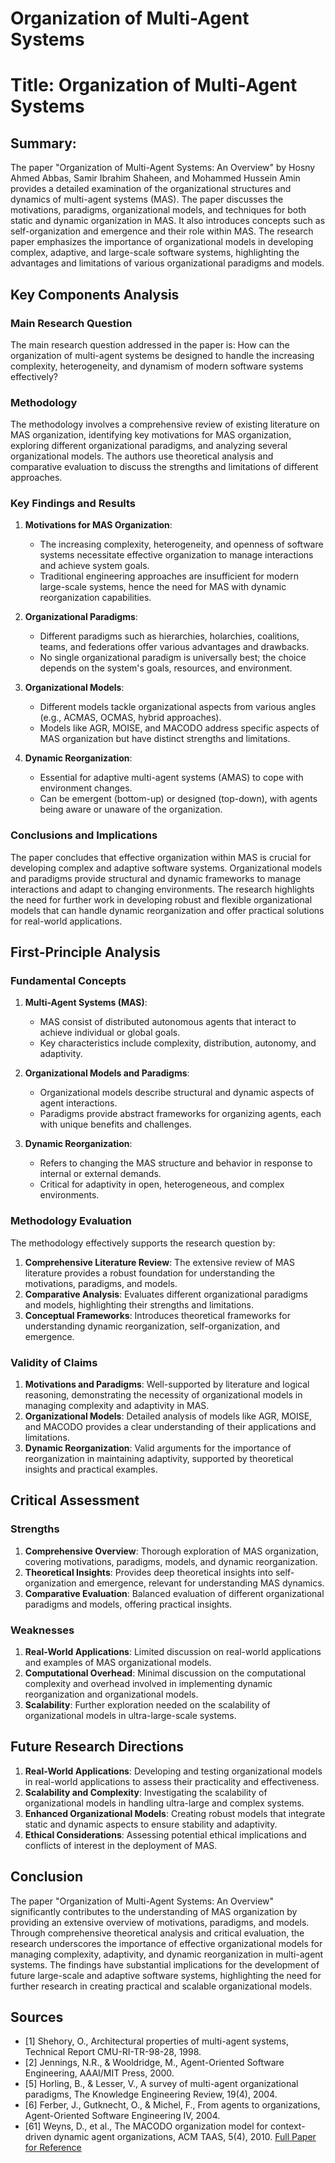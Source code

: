 # Organization of Multi-Agent Systems

# Title: Organization of Multi-Agent Systems

## Summary:
The paper "Organization of Multi-Agent Systems: An Overview" by Hosny Ahmed Abbas, Samir Ibrahim Shaheen, and Mohammed Hussein Amin provides a detailed examination of the organizational structures and dynamics of multi-agent systems (MAS). The paper discusses the motivations, paradigms, organizational models, and techniques for both static and dynamic organization in MAS. It also introduces concepts such as self-organization and emergence and their role within MAS. The research paper emphasizes the importance of organizational models in developing complex, adaptive, and large-scale software systems, highlighting the advantages and limitations of various organizational paradigms and models.

## Key Components Analysis

### Main Research Question
The main research question addressed in the paper is: How can the organization of multi-agent systems be designed to handle the increasing complexity, heterogeneity, and dynamism of modern software systems effectively?

### Methodology
The methodology involves a comprehensive review of existing literature on MAS organization, identifying key motivations for MAS organization, exploring different organizational paradigms, and analyzing several organizational models. The authors use theoretical analysis and comparative evaluation to discuss the strengths and limitations of different approaches.

### Key Findings and Results
1. **Motivations for MAS Organization**:
   - The increasing complexity, heterogeneity, and openness of software systems necessitate effective organization to manage interactions and achieve system goals.
   - Traditional engineering approaches are insufficient for modern large-scale systems, hence the need for MAS with dynamic reorganization capabilities.

2. **Organizational Paradigms**:
   - Different paradigms such as hierarchies, holarchies, coalitions, teams, and federations offer various advantages and drawbacks.
   - No single organizational paradigm is universally best; the choice depends on the system's goals, resources, and environment.

3. **Organizational Models**:
   - Different models tackle organizational aspects from various angles (e.g., ACMAS, OCMAS, hybrid approaches).
   - Models like AGR, MOISE, and MACODO address specific aspects of MAS organization but have distinct strengths and limitations.

4. **Dynamic Reorganization**:
   - Essential for adaptive multi-agent systems (AMAS) to cope with environment changes.
   - Can be emergent (bottom-up) or designed (top-down), with agents being aware or unaware of the organization.

### Conclusions and Implications
The paper concludes that effective organization within MAS is crucial for developing complex and adaptive software systems. Organizational models and paradigms provide structural and dynamic frameworks to manage interactions and adapt to changing environments. The research highlights the need for further work in developing robust and flexible organizational models that can handle dynamic reorganization and offer practical solutions for real-world applications.

## First-Principle Analysis

### Fundamental Concepts

1. **Multi-Agent Systems (MAS)**:
   - MAS consist of distributed autonomous agents that interact to achieve individual or global goals.
   - Key characteristics include complexity, distribution, autonomy, and adaptivity.

2. **Organizational Models and Paradigms**:
   - Organizational models describe structural and dynamic aspects of agent interactions.
   - Paradigms provide abstract frameworks for organizing agents, each with unique benefits and challenges.

3. **Dynamic Reorganization**:
   - Refers to changing the MAS structure and behavior in response to internal or external demands.
   - Critical for adaptivity in open, heterogeneous, and complex environments.

### Methodology Evaluation

The methodology effectively supports the research question by:
1. **Comprehensive Literature Review**: The extensive review of MAS literature provides a robust foundation for understanding the motivations, paradigms, and models.
2. **Comparative Analysis**: Evaluates different organizational paradigms and models, highlighting their strengths and limitations.
3. **Conceptual Frameworks**: Introduces theoretical frameworks for understanding dynamic reorganization, self-organization, and emergence.

### Validity of Claims

1. **Motivations and Paradigms**: Well-supported by literature and logical reasoning, demonstrating the necessity of organizational models in managing complexity and adaptivity in MAS.
2. **Organizational Models**: Detailed analysis of models like AGR, MOISE, and MACODO provides a clear understanding of their applications and limitations.
3. **Dynamic Reorganization**: Valid arguments for the importance of reorganization in maintaining adaptivity, supported by theoretical insights and practical examples.

## Critical Assessment

### Strengths

1. **Comprehensive Overview**: Thorough exploration of MAS organization, covering motivations, paradigms, models, and dynamic reorganization.
2. **Theoretical Insights**: Provides deep theoretical insights into self-organization and emergence, relevant for understanding MAS dynamics.
3. **Comparative Evaluation**: Balanced evaluation of different organizational paradigms and models, offering practical insights.

### Weaknesses

1. **Real-World Applications**: Limited discussion on real-world applications and examples of MAS organizational models.
2. **Computational Overhead**: Minimal discussion on the computational complexity and overhead involved in implementing dynamic reorganization and organizational models.
3. **Scalability**: Further exploration needed on the scalability of organizational models in ultra-large-scale systems.

## Future Research Directions

1. **Real-World Applications**: Developing and testing organizational models in real-world applications to assess their practicality and effectiveness.
2. **Scalability and Complexity**: Investigating the scalability of organizational models in handling ultra-large and complex systems.
3. **Enhanced Organizational Models**: Creating robust models that integrate static and dynamic aspects to ensure stability and adaptivity.
4. **Ethical Considerations**: Assessing potential ethical implications and conflicts of interest in the deployment of MAS.

## Conclusion

The paper "Organization of Multi-Agent Systems: An Overview" significantly contributes to the understanding of MAS organization by providing an extensive overview of motivations, paradigms, and models. Through comprehensive theoretical analysis and critical evaluation, the research underscores the importance of effective organizational models for managing complexity, adaptivity, and dynamic reorganization in multi-agent systems. The findings have substantial implications for the development of future large-scale and adaptive software systems, highlighting the need for further research in creating practical and scalable organizational models.

## Sources
- [1] Shehory, O., Architectural properties of multi-agent systems, Technical Report CMU-RI-TR-98-28, 1998.
- [2] Jennings, N.R., & Wooldridge, M., Agent-Oriented Software Engineering, AAAI/MIT Press, 2000.
- [5] Horling, B., & Lesser, V., A survey of multi-agent organizational paradigms, The Knowledge Engineering Review, 19(4), 2004.
- [6] Ferber, J., Gutknecht, O., & Michel, F., From agents to organizations, Agent-Oriented Software Engineering IV, 2004.
- [61] Weyns, D., et al., The MACODO organization model for context-driven dynamic agent organizations, ACM TAAS, 5(4), 2010.
[Full Paper for Reference](http://www.sciencepublishinggroup.com/j/ijiis)